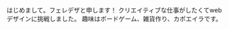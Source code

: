 はじめまして。フェレデザと申します！
クリエイティブな仕事がしたくてwebデザインに挑戦しました。
趣味はボードゲーム、雑貨作り、カポエイラです。

<!---
ferre4492/ferre4492 is a ✨ special ✨ repository because its `README.md` (this file) appears on your GitHub profile.
You can click the Preview link to take a look at your changes.
--->
